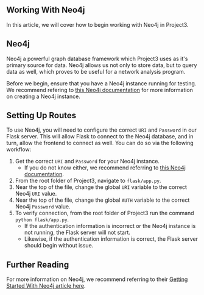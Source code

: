 ## Working With Neo4j

In this article, we will cover how to begin working with Neo4j in Project3.

## Neo4j

Neo4j a powerful graph database framework which Project3 uses as it's primary source for data. Neo4j allows us not only to store data, but to query data as well, which proves to be useful for a network analysis program.

Before we begin, ensure that you have a Neo4j instance running for testing. We recommend refering to [this Neo4j documentation](https://neo4j.com/docs/aura/classic/auradb/getting-started/create-database/) for more information on creating a Neo4j instance.

## Setting Up Routes

To use Neo4j, you will need to configure the correct `URI` and `Password` in our Flask server. This will allow Flask to connect to the Neo4j database, and in turn, allow the frontend to connect as well. You can do so via the following workflow:
1. Get the correct `URI` and `Password` for your Neo4j instance.
    - If you do not know either, we recommend referring to [this Neo4j documentation](https://neo4j.com/docs/browser-manual/current/operations/dbms-connection/).
2. From the root folder of Project3, navigate to `flask/app.py`.
3. Near the top of the file, change the global `URI` variable to the correct Neo4j `URI` value.
4. Near the top of the file, change the global `AUTH` variable to the correct Neo4j `Password` value.
5. To verify connection, from the root folder of Project3 run the command `python flask/app.py`.
    - If the authentication information is incorrect or the Neo4j instance is not running, the Flask server will not start.
    - Likewise, if the authentication information is correct, the Flask server should begin without issue.

## Further Reading

For more information on Neo4j, we recommend referring to their [Getting Started With Neo4j article here](https://neo4j.com/docs/getting-started/).